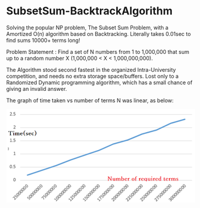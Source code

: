 # SubsetSum-BacktrackAlgorithm
Solving the popular NP problem, The Subset Sum Problem, with a Amortized O(n) algorithm based on Backtracking. Literally takes 0.01sec to find sums 10000+ terms long!

Problem Statement : Find a set of N numbers from 1 to 1,000,000 that sum up to a random number X (1,000,000 < X < 1,000,000,000).

The Algorithm stood second fastest in the organized Intra-University competition, and needs no extra storage space/buffers. Lost only to a Randomized Dynamic programming algorithm, which has a small chance of giving an invalid answer.

The graph of time taken vs number of terms N was linear, as below:

![alt text](https://raw.githubusercontent.com/parthnan/SubsetSum-BacktrackAlgorithm/master/timelinear.png)


